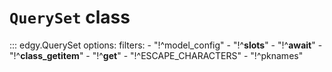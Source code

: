 # **`QuerySet`** class


::: edgy.QuerySet
    options:
        filters:
        - "!^model_config"
        - "!^__slots__"
        - "!^__await__"
        - "!^__class_getitem__"
        - "!^__get__"
        - "!^ESCAPE_CHARACTERS"
        - "!^pknames"
